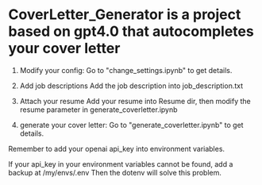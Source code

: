 # CoverLetter_Generator is a project based on gpt4.0 that autocompletes your cover letter

1. Modify your config:
    Go to "change_settings.ipynb" to get details.

2. Add job descriptions
    Add the job description into job_description.txt

3. Attach your resume
    Add your resume into Resume dir, then modify the resume parameter in generate_coverletter.ipynb

4. generate your cover letter:
    Go to "generate_coverletter.ipynb" to get details.

Remember to add your openai api_key into environment variables.

If your api_key in your environment variables cannot be found, add a backup at /my/envs/.env
Then the dotenv will solve this problem.
